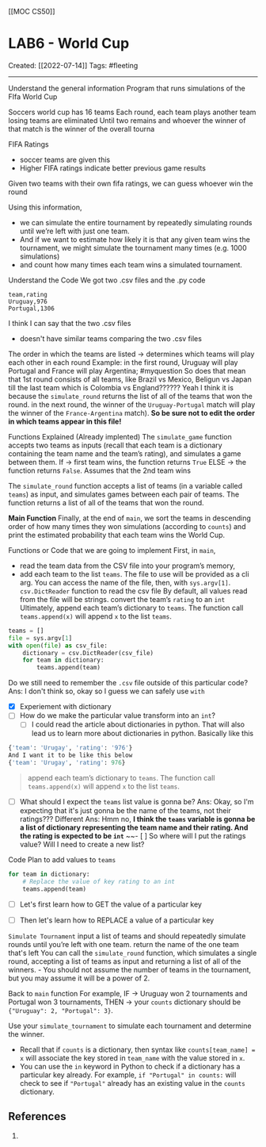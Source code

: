 [[MOC CS50]]

# LAB6 - World Cup
Created:  [[2022-07-14]]
Tags: #fleeting 

---
Understand the general information
Program that runs simulations of the FIfa World Cup

Soccers world cup has 16 teams
Each round, 
    each team plays another team 
    losing teams are eliminated
    Until two remains and whoever the winner of that match is the winner of the overall tourna

FIFA Ratings
- soccer teams are given this
- Higher FIFA ratings indicate better previous game results

Given two teams with their own fifa ratings, we can guess whoever win the round

Using this information, 
- we can simulate the entire tournament by repeatedly simulating rounds until we’re left with just one team. 
- And if we want to estimate how likely it is that any given team wins the tournament, we might simulate the tournament many times (e.g. 1000 simulations) 
- and count how many times each team wins a simulated tournament.


Understand the Code
We got two .csv files and the .py code
```csv
team,rating     
Uruguay,976
Portugal,1306
```
I think I can say that the two .csv files 
- doesn't have similar teams comparing the two .csv files


The order in which the teams are listed 
-> determines which teams will play each other in each round 
Example:
in the first round, 
    Uruguay will play Portugal and 
    France will play Argentina; 
    #myquestion So does that mean that 1st round consists of all teams, like Brazil vs Mexico, Beligun vs Japan till the last team which is Colombia vs England?????? Yeah I think it is because the `simulate_round` returns the list of all of the teams that won the round. 
in the next round, 
    the winner of the `Uruguay-Portugal` match will play the winner of the `France-Argentina` match). 
    **So be sure not to edit the order in which teams appear in this file!**



Functions Explained (Already implented)
The `simulate_game` function accepts two teams as inputs 
(recall that each team is a dictionary containing the team name and the team’s rating), and simulates a game between them. 
If -> first team wins, the function returns `True` 
ELSE -> the function returns `False`.    Assumes that the 2nd team wins


The `simulate_round` function accepts a list of teams (in a variable called `teams`) as input, and simulates games between each pair of teams. 
The function returns a list of all of the teams that won the round.

**Main Function**
Finally, at the end of `main`, we sort the teams in descending order of how many times they won simulations (according to `counts`) and print the estimated probability that each team wins the World Cup.




Functions or Code that we are going to implement
First, in `main`, 
- read the team data from the CSV file into your program’s memory,
- add each team to the list `teams`.
    The file to use will be provided as a cli arg. You can access the name of the file, then, with `sys.argv[1]`.
    `csv.DictReader` function to read the csv file
    By default, all values read from the file will be strings. convert the team’s `rating` to an `int`
    Ultimately, append each team’s dictionary to `teams`. The function call `teams.append(x)` will append `x` to the list `teams`.
```python
teams = []
file = sys.argv[1]
with open(file) as csv_file: 
    dictionary = csv.DictReader(csv_file)
    for team in dictionary:
        teams.append(team)
```
Do we still need to remember the `.csv` file outside of this particular code?
Ans: I don't think so, okay so I guess we can safely use `with`
- [x] Experiement with dictionary
- [ ] How do we make the particular value transform into an `int`?
    - [ ] I could read the article about dictionaries in python. That will also lead us to learn more about dictionaries in python.
Basically like this
```python
{'team': 'Urugay', 'rating': '976'}
And I want it to be like this below
{'team': 'Urugay', 'rating': 976}
```

> append each team’s dictionary to `teams`. The function call `teams.append(x)` will append `x` to the list `teams`.
- [ ] What should I expect the `teams` list value is gonna be?
Ans: Okay, so I'm expecting that it's just gonna be the name of the teams, not their ratings??? 
Different Ans: Hmm no, **I think the `teams` variable is gonna be a list of dictionary representing the team name and their rating. And the rating is expected to be `int`**
~~- [ ] So where will I put the ratings value? Will I need to create a new list?

Code Plan to add values to `teams`
```python
for team in dictionary:
    # Replace the value of key rating to an int
    teams.append(team)
```
- [ ] Let's first learn how to GET the value of a particular key
- [ ] Then let's learn how to REPLACE a value of a particular key



`Simulate Tournament`
input a list of teams and 
should repeatedly simulate rounds until you’re left with one team.
return the name of the one team that's left
    You can call the `simulate_round` function, which simulates a single round, accepting a list of teams as input and returning a list of all of the winners.
    -   You should not assume the number of teams in the tournament, but you may assume it will be a power of 2.


Back to `main` function
For example, 
IF -> Uruguay won 2 tournaments and Portugal won 3 tournaments, 
THEN -> your `counts` dictionary should be `{"Uruguay": 2, "Portugal": 3}`.

Use your `simulate_tournament` to simulate each tournament and determine the winner.

-   Recall that if `counts` is a dictionary, then syntax like `counts[team_name] = x` will associate the key stored in `team_name` with the value stored in `x`.
-   You can use the `in` keyword in Python to check if a dictionary has a particular key already. For example, `if "Portugal" in counts:` will check to see if `"Portugal"` already has an existing value in the `counts` dictionary.




## References
1. 
